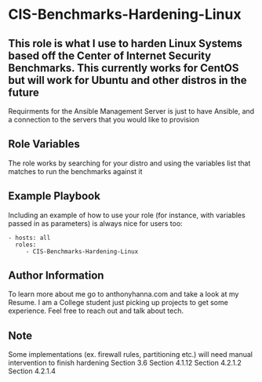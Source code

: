 CIS-Benchmarks-Hardening-Linux
=========

This role is what I use to harden Linux Systems based off the Center of Internet Security Benchmarks. This currently works for CentOS but will work for Ubuntu and other distros in the future
------------

Requirments for the Ansible Management Server is just to have Ansible, and a connection to the servers that you would like to provision

Role Variables
--------------
The role works by searching for your distro and using the variables list that matches to run the benchmarks against it


Example Playbook
----------------

Including an example of how to use your role (for instance, with variables passed in as parameters) is always nice for users too:

    - hosts: all
      roles:
         - CIS-Benchmarks-Hardening-Linux

Author Information
------------------
To learn more about me go to anthonyhanna.com and take a look at my Resume. I am a College student just picking up projects to get some experience. Feel free to reach out and talk about tech. 


Note
------------------
Some implementations (ex. firewall rules, partitioning etc.) will need manual intervention to finish hardening
Section 3.6
Section 4.1.12
Section 4.2.1.2
Section 4.2.1.4
